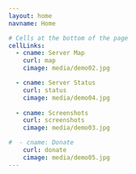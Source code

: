 ```yaml
---
layout: home
navname: Home

# Cells at the bottom of the page
cellLinks:
  - cname: Server Map
    curl: map
    cimage: media/demo02.jpg

  - cname: Server Status
    curl: status
    cimage: media/demo04.jpg
    
  - cname: Screenshots
    curl: screenshots
    cimage: media/demo03.jpg

#  - cname: Donate
    curl: donate
    cimage: media/demo05.jpg
---
```

